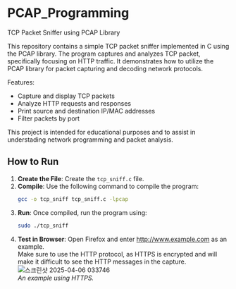 # PCAP_Programming
TCP Packet Sniffer using PCAP Library

This repository contains a simple TCP packet sniffer implemented in C using the PCAP library.
The program captures and analyzes TCP packet, specifically focusing on HTTP traffic.
It demonstrates how to utilize the PCAP library for packet capturing and decoding network protocols.

Features:
- Capture and display TCP packets
- Analyze HTTP requests and responses
- Print source and destination IP/MAC addresses
- Filter packets by port

This project is intended for educational purposes and to assist in understading network programming and packet analysis.

## How to Run
1. **Create the File**: Create the `tcp_sniff.c` file.
2. **Compile**: Use the following command to compile the program:
     ```bash
     gcc -o tcp_sniff tcp_sniff.c -lpcap
3. **Run**: Once compiled, run the program using:
   ```bash
   sudo ./tcp_sniff
4. **Test in Browser**: Open Firefox and enter http://www.example.com as an example.  
   Make sure to use the HTTP protocol, as HTTPS is encrypted and will make it difficult to see the HTTP messages in the capture.  
   ![스크린샷 2025-04-06 033746](https://github.com/user-attachments/assets/e6fdaed9-9f2b-4807-8a15-0f2d1a0261f0)  
   *An example using HTTPS.*
